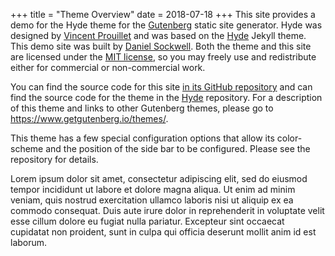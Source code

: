 +++
title = "Theme Overview"
date = 2018-07-18
+++
This site provides a demo for the Hyde theme for the 
[Gutenberg](https://www.getgutenberg.io/) static site generator.  Hyde
was designed by [Vincent Prouillet](https://vincent.is/) and was based on
the [Hyde](https://github.com/poole/hyde) Jekyll theme.  This demo site was
built by [Daniel Sockwell](https://www.codesections.com).  Both the theme and
this site are licensed under the
[MIT license](https://opensource.org/licenses/MIT), so you may freely use and
redistribute either for commercial or non-commercial work.

You can find the source code for this site [in its GitHub
repository](https://github.com/codesections/gutenberg-theme-demo/tree/hyde)
and can find the source code for the theme in the
[Hyde](https://www.github.com/Keats/hyde) repository.  For a
description of this theme and links to other Gutenberg themes, please
go to <https://www.getgutenberg.io/themes/>.

This theme has a few special configuration options that allow its color-scheme
and the position of the side bar to be configured.  Please see the repository
for details. 

<!-- more -->

Lorem ipsum dolor sit amet, consectetur adipiscing elit, sed do eiusmod tempor
incididunt ut labore et dolore magna aliqua. Ut enim ad minim veniam, quis
nostrud exercitation ullamco laboris nisi ut aliquip ex ea commodo consequat.
Duis aute irure dolor in reprehenderit in voluptate velit esse cillum dolore
eu fugiat nulla pariatur. Excepteur sint occaecat cupidatat non proident, sunt
in culpa qui officia deserunt mollit anim id est laborum.
